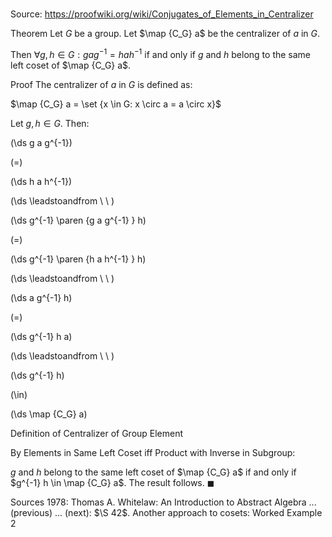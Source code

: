 # 

Source: https://proofwiki.org/wiki/Conjugates_of_Elements_in_Centralizer

Theorem
Let $G$ be a group.
Let $\map {C_G} a$ be the centralizer of $a$ in $G$.

Then $\forall g, h \in G: g a g^{-1} = h a h^{-1}$ if and only if $g$ and $h$ belong to the same left coset of $\map {C_G} a$.


Proof
The centralizer of $a$ in $G$ is defined as:

$\map {C_G} a = \set {x \in G: x \circ a = a \circ x}$

Let $g, h \in G$.
Then:














\(\ds g a g^{-1}\)

\(=\)







\(\ds h a h^{-1}\)














\(\ds \leadstoandfrom \ \ \)





\(\ds g^{-1} \paren {g a g^{-1} } h\)

\(=\)







\(\ds g^{-1} \paren {h a h^{-1} } h\)














\(\ds \leadstoandfrom \ \ \)





\(\ds a g^{-1} h\)

\(=\)







\(\ds g^{-1} h a\)














\(\ds \leadstoandfrom \ \ \)





\(\ds g^{-1} h\)

\(\in\)







\(\ds \map {C_G} a\)





Definition of Centralizer of Group Element



By Elements in Same Left Coset iff Product with Inverse in Subgroup:

$g$ and $h$ belong to the same left coset of $\map {C_G} a$ if and only if $g^{-1} h \in \map {C_G} a$.
The result follows.
$\blacksquare$


Sources
1978: Thomas A. Whitelaw: An Introduction to Abstract Algebra ... (previous) ... (next): $\S 42$. Another approach to cosets: Worked Example $2$




